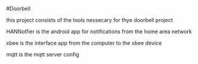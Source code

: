 #Doorbell

this project consists of the tools nessecary for thye doorbell project

HANNotfier is the android app for notifications from the home area network

xbee is the interface app from the computer to the xbee device

mqtt is the mqtt server config

